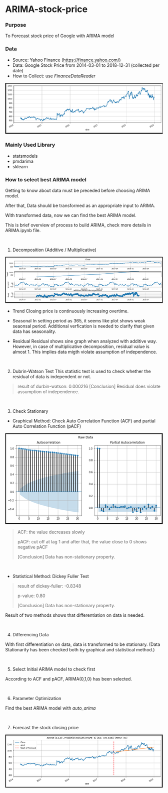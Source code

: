 # ARIMA-stock-price

### Purpose
To Forecast stock price of Google with ARIMA model



### Data

* Source: Yahoo Finance (https://finance.yahoo.com/)
* Data: Google Stock Price from 2014-03-01 to 2018-12-31 (collected per date)
* How to Collect: use *FinanceDataReader*

<p align="center"><img src="img/data.png"></p>

### Mainly Used Library

* statsmodels
* pmdarima
* sklearn


### How to select best ARIMA model

Getting to know about data must be preceded before choosing ARIMA model.

After that, Data should be transformed as an appropriate input to ARIMA. 

With transformed data, now we can find the best ARIMA model.

This is brief overview of process to build ARIMA, check more details in ARIMA.ipynb file.

<br/>

1. Decomposition (Additive / Multiplicative)

<p align="center"><img src="img/add.png"></p>

- Trend
Closing price is continuously increasing overtime. 


- Seasonal
In setting period as 365, it seems like plot shows weak seaonsal period. Additional verfication is needed to clarify that given data has seasonality. 


- Residual
Residual shows sine graph when analyzed with additive way. However, in case of multiplicative decomposition, residual value is almost 1. This implies data migth violate assumption of independence. 

<br/>

2. Dubrin-Watson Test
This statistic test is used to check whether the residual of data is independent or not.

> result of durbin-watson: 0.000216
> [Conclusion] Residual does violate assumption of independence.

<br/>

3. Check Stationary

  * Graphical Method: Check Auto Correlation Function (ACF) and partial Auto Correlation Function (pACF) 

  <p align="center"><img src="img/acf.png"></p>

  > ACF: the value decreases slowly
  > 
  > pACF: cut off at lag 1 and after that, the value close to 0 shows negative pACF
  > 
  > [Conclusion] Data has non-stationary property.

<br/>

  * Statistical Method: Dickey Fuller Test

  > result of dickey-fuller: -0.8348 
  > 
  > p-value: 0.80
  > 
  > [Conclusion] Data has non-stationary property.

  Result of two methods shows that differentiation on data is needed.

<br/>

4. Differencing Data

With first differentiation on data, data is transformed to be stationary.
(Data Stationarity has been checked both by graphical and statistical method.)

<br/>

5. Select Initial ARIMA model to check first

According to ACF and pACF, ARIMA(0,1,0) has been selected.

<br/>

6. Parameter Optimization

Find the best ARIMA model with *auto_arima*

<br/>

7. Forecast the stock closing price

<p align="center"><img src="img/final.png"></p>
